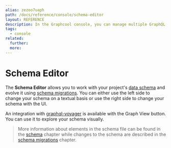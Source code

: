 ```yaml
---
alias: zezoo7uaph
path: /docs/reference/console/schema-editor
layout: REFERENCE
description: In the Graphcool console, you can manage multiple GraphQL projects, define your GraphQL schema and create or modify your data set.
tags:
  - console
related:
  further:
  more:
---
```


# Schema Editor

The **Schema Editor** allows you to work with your project's [data schema](!alias-ahwoh2fohj) and evolve it using [schema migrations](!alias-paesahku9t). You can either use the left side to change your schema on a textual basis or use the right side to change your schema with the UI.

An integration with [graphql-voyager](https://github.com/APIs-guru/graphql-voyager/) is available with the Graph View button. You can use it to explore your schema visually.

> More information about elements in the schema file can be found in the [schema](!alias-ahwoh2fohj) chapter while changes to the schema are described in the [schema migrations](!alias-paesahku9t) chapter.
